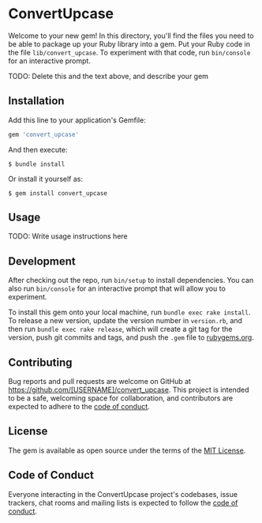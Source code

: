 # ConvertUpcase

Welcome to your new gem! In this directory, you'll find the files you need to be able to package up your Ruby library into a gem. Put your Ruby code in the file `lib/convert_upcase`. To experiment with that code, run `bin/console` for an interactive prompt.

TODO: Delete this and the text above, and describe your gem

## Installation

Add this line to your application's Gemfile:

```ruby
gem 'convert_upcase'
```

And then execute:

    $ bundle install

Or install it yourself as:

    $ gem install convert_upcase

## Usage

TODO: Write usage instructions here

## Development

After checking out the repo, run `bin/setup` to install dependencies. You can also run `bin/console` for an interactive prompt that will allow you to experiment.

To install this gem onto your local machine, run `bundle exec rake install`. To release a new version, update the version number in `version.rb`, and then run `bundle exec rake release`, which will create a git tag for the version, push git commits and tags, and push the `.gem` file to [rubygems.org](https://rubygems.org).

## Contributing

Bug reports and pull requests are welcome on GitHub at https://github.com/[USERNAME]/convert_upcase. This project is intended to be a safe, welcoming space for collaboration, and contributors are expected to adhere to the [code of conduct](https://github.com/[USERNAME]/convert_upcase/blob/master/CODE_OF_CONDUCT.md).


## License

The gem is available as open source under the terms of the [MIT License](https://opensource.org/licenses/MIT).

## Code of Conduct

Everyone interacting in the ConvertUpcase project's codebases, issue trackers, chat rooms and mailing lists is expected to follow the [code of conduct](https://github.com/[USERNAME]/convert_upcase/blob/master/CODE_OF_CONDUCT.md).
